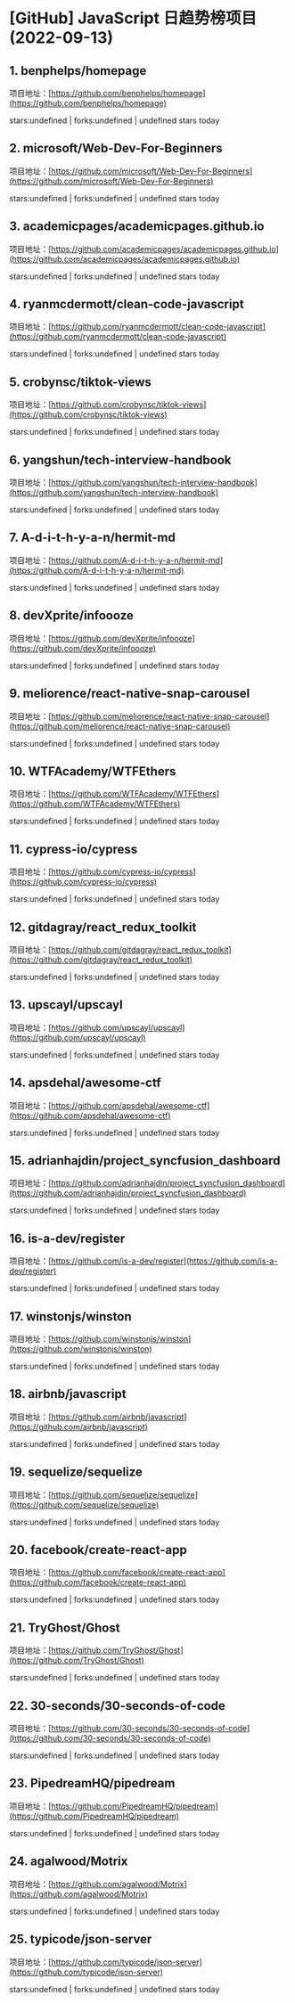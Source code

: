 # [GitHub] JavaScript 日趋势榜项目(2022-09-13)

## 1. benphelps/homepage 

项目地址：[https://github.com/benphelps/homepage](https://github.com/benphelps/homepage)

stars:undefined | forks:undefined | undefined stars today 



## 2. microsoft/Web-Dev-For-Beginners 

项目地址：[https://github.com/microsoft/Web-Dev-For-Beginners](https://github.com/microsoft/Web-Dev-For-Beginners)

stars:undefined | forks:undefined | undefined stars today 



## 3. academicpages/academicpages.github.io 

项目地址：[https://github.com/academicpages/academicpages.github.io](https://github.com/academicpages/academicpages.github.io)

stars:undefined | forks:undefined | undefined stars today 



## 4. ryanmcdermott/clean-code-javascript 

项目地址：[https://github.com/ryanmcdermott/clean-code-javascript](https://github.com/ryanmcdermott/clean-code-javascript)

stars:undefined | forks:undefined | undefined stars today 



## 5. crobynsc/tiktok-views 

项目地址：[https://github.com/crobynsc/tiktok-views](https://github.com/crobynsc/tiktok-views)

stars:undefined | forks:undefined | undefined stars today 



## 6. yangshun/tech-interview-handbook 

项目地址：[https://github.com/yangshun/tech-interview-handbook](https://github.com/yangshun/tech-interview-handbook)

stars:undefined | forks:undefined | undefined stars today 



## 7. A-d-i-t-h-y-a-n/hermit-md 

项目地址：[https://github.com/A-d-i-t-h-y-a-n/hermit-md](https://github.com/A-d-i-t-h-y-a-n/hermit-md)

stars:undefined | forks:undefined | undefined stars today 



## 8. devXprite/infoooze 

项目地址：[https://github.com/devXprite/infoooze](https://github.com/devXprite/infoooze)

stars:undefined | forks:undefined | undefined stars today 



## 9. meliorence/react-native-snap-carousel 

项目地址：[https://github.com/meliorence/react-native-snap-carousel](https://github.com/meliorence/react-native-snap-carousel)

stars:undefined | forks:undefined | undefined stars today 



## 10. WTFAcademy/WTFEthers 

项目地址：[https://github.com/WTFAcademy/WTFEthers](https://github.com/WTFAcademy/WTFEthers)

stars:undefined | forks:undefined | undefined stars today 



## 11. cypress-io/cypress 

项目地址：[https://github.com/cypress-io/cypress](https://github.com/cypress-io/cypress)

stars:undefined | forks:undefined | undefined stars today 



## 12. gitdagray/react_redux_toolkit 

项目地址：[https://github.com/gitdagray/react_redux_toolkit](https://github.com/gitdagray/react_redux_toolkit)

stars:undefined | forks:undefined | undefined stars today 



## 13. upscayl/upscayl 

项目地址：[https://github.com/upscayl/upscayl](https://github.com/upscayl/upscayl)

stars:undefined | forks:undefined | undefined stars today 



## 14. apsdehal/awesome-ctf 

项目地址：[https://github.com/apsdehal/awesome-ctf](https://github.com/apsdehal/awesome-ctf)

stars:undefined | forks:undefined | undefined stars today 



## 15. adrianhajdin/project_syncfusion_dashboard 

项目地址：[https://github.com/adrianhajdin/project_syncfusion_dashboard](https://github.com/adrianhajdin/project_syncfusion_dashboard)

stars:undefined | forks:undefined | undefined stars today 



## 16. is-a-dev/register 

项目地址：[https://github.com/is-a-dev/register](https://github.com/is-a-dev/register)

stars:undefined | forks:undefined | undefined stars today 



## 17. winstonjs/winston 

项目地址：[https://github.com/winstonjs/winston](https://github.com/winstonjs/winston)

stars:undefined | forks:undefined | undefined stars today 



## 18. airbnb/javascript 

项目地址：[https://github.com/airbnb/javascript](https://github.com/airbnb/javascript)

stars:undefined | forks:undefined | undefined stars today 



## 19. sequelize/sequelize 

项目地址：[https://github.com/sequelize/sequelize](https://github.com/sequelize/sequelize)

stars:undefined | forks:undefined | undefined stars today 



## 20. facebook/create-react-app 

项目地址：[https://github.com/facebook/create-react-app](https://github.com/facebook/create-react-app)

stars:undefined | forks:undefined | undefined stars today 



## 21. TryGhost/Ghost 

项目地址：[https://github.com/TryGhost/Ghost](https://github.com/TryGhost/Ghost)

stars:undefined | forks:undefined | undefined stars today 



## 22. 30-seconds/30-seconds-of-code 

项目地址：[https://github.com/30-seconds/30-seconds-of-code](https://github.com/30-seconds/30-seconds-of-code)

stars:undefined | forks:undefined | undefined stars today 



## 23. PipedreamHQ/pipedream 

项目地址：[https://github.com/PipedreamHQ/pipedream](https://github.com/PipedreamHQ/pipedream)

stars:undefined | forks:undefined | undefined stars today 



## 24. agalwood/Motrix 

项目地址：[https://github.com/agalwood/Motrix](https://github.com/agalwood/Motrix)

stars:undefined | forks:undefined | undefined stars today 



## 25. typicode/json-server 

项目地址：[https://github.com/typicode/json-server](https://github.com/typicode/json-server)

stars:undefined | forks:undefined | undefined stars today 



